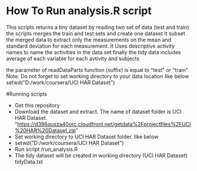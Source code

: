 How To Run analysis.R script
========================================================

This scripts returns a tiny dataset by reading two set of data (test and train)
the scripts merges the train and test sets and create one dataset
It subset the merged data to extract only the measurements on the 
mean and standard deviation for each measurement. 
It Uses descriptive activity names to name the activities in the data set
finally the tidy data includes average of each variable for each avtivity and subjects       

the parameter of readDataParts function (suffix) is equal to  "test" or "train" 
Note: Do not forget to set working directory to your data location like below
setwd("D:/work/coursera/UCI HAR Dataset")


#Running scripts
- Get this  repository 
- Download the dataset and extract. The name of dataset folder is UCI HAR Dataset. "https://d396qusza40orc.cloudfront.net/getdata%2Fprojectfiles%2FUCI%20HAR%20Dataset.zip"
- Set working directory to   UCI HAR Dataset folder. like below
- setwd("D:/work/coursera/UCI HAR Dataset")
- Run script <path to>/run_analysis.R
- The tidy dataset will be created  in working directory (UCI HAR Dataset) tidyData.txt
